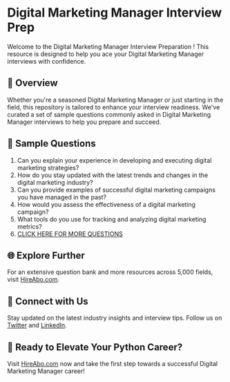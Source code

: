 # Digital Marketing Manager Interview Prep

Welcome to the Digital Marketing Manager Interview Preparation ! This resource is designed to help you ace your Digital Marketing Manager interviews with confidence.

## 🚀 Overview

Whether you're a seasoned Digital Marketing Manager or just starting in the field, this repository is tailored to enhance your interview readiness. We've curated a set of sample questions commonly asked in Digital Marketing Manager interviews to help you prepare and succeed.

## 📝 Sample Questions

1. Can you explain your experience in developing and executing digital marketing strategies?
2. How do you stay updated with the latest trends and changes in the digital marketing industry?
3. Can you provide examples of successful digital marketing campaigns you have managed in the past?
4. How would you assess the effectiveness of a digital marketing campaign?
5. What tools do you use for tracking and analyzing digital marketing metrics?
6. [CLICK HERE FOR MORE QUESTIONS](https://hireabo.com/job/1_0_1/Digital%20Marketing%20Manager)

## 🌐 Explore Further

For an extensive question bank and more resources across 5,000 fields, visit [HireAbo.com](https://www.hireabo.com).

## 📱 Connect with Us

Stay updated on the latest industry insights and interview tips. Follow us on [Twitter](https://twitter.com/hireabo) and [LinkedIn](https://www.linkedin.com/in/hire-abo-3609972a8/).

## 🚀 Ready to Elevate Your Python Career?

Visit [HireAbo.com](https://www.hireabo.com) now and take the first step towards a successful Digital Marketing Manager career!